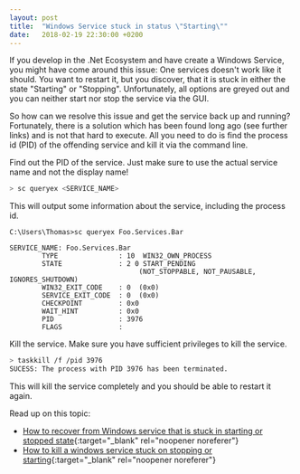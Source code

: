```yaml
---
layout: post
title:  "Windows Service stuck in status \"Starting\""
date:   2018-02-19 22:30:00 +0200
---
```


If you develop in the .Net Ecosystem and have create a Windows Service, you might have come around this issue: One services doesn't work like it should. You want to restart it, but you discover, that it is stuck in either the state "Starting" or "Stopping". Unfortunately, all options are greyed out and you can neither start nor stop the service via the GUI.

So how can we resolve this issue and get the service back up and running? Fortunately, there is a solution which has been found long ago (see further links) and is not that hard to execute. All you need to do is find the process id (PID) of the offending service and kill it via the command line.

Find out the PID of the service. Just make sure to use the actual service name and not the display name!

```bash
> sc queryex <SERVICE_NAME>
```

This will output some information about the service, including the process id.

```
C:\Users\Thomas>sc queryex Foo.Services.Bar

SERVICE_NAME: Foo.Services.Bar
        TYPE               : 10  WIN32_OWN_PROCESS
        STATE              : 2 0 START_PENDING
                                (NOT_STOPPABLE, NOT_PAUSABLE, IGNORES_SHUTDOWN)
        WIN32_EXIT_CODE    : 0  (0x0)
        SERVICE_EXIT_CODE  : 0  (0x0)
        CHECKPOINT         : 0x0
        WAIT_HINT          : 0x0
        PID                : 3976
        FLAGS              :
```

Kill the service. Make sure you have sufficient privileges to kill the service.

```bash
> taskkill /f /pid 3976
SUCESS: The process with PID 3976 has been terminated.
```

This will kill the service completely and you should be able to restart it again.

Read up on this topic:
* [How to recover from Windows service that is stuck in starting or stopped state](https://www.schneider-electric.com/en/faqs/FA239679/){:target="_blank" rel="noopener noreferer"}
* [How to kill a windows service stuck on stopping or starting](http://support.minisoft.com/index.php/how-to-kill-a-windows-service-stuck-on-stopping-or-starting/){:target="_blank" rel="noopener noreferer"}